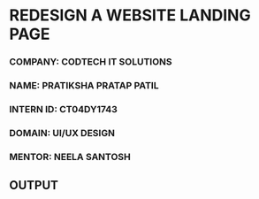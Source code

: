 <H1>
  REDESIGN A WEBSITE LANDING PAGE
</H1>

 <H3> COMPANY: CODTECH IT SOLUTIONS </H3>
  <H3> NAME: PRATIKSHA PRATAP PATIL </H3>
  <H3>INTERN ID: CT04DY1743 </H3>
 <H3> DOMAIN: UI/UX DESIGN</H3>
 <H3> MENTOR: NEELA SANTOSH</H3>
  
<H2>OUTPUT</H2>

